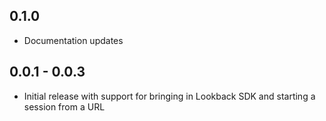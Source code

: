 ## 0.1.0

* Documentation updates

## 0.0.1 - 0.0.3

* Initial release with support for bringing in Lookback SDK and starting a session from a URL